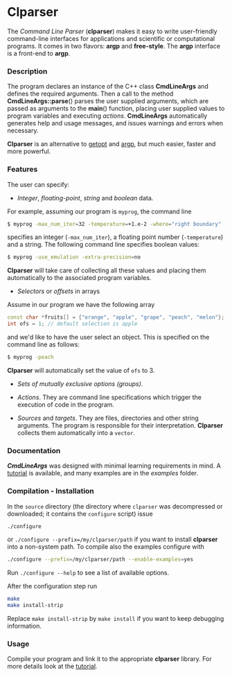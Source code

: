 # Clparser #

The _Command Line Parser_ (**clparser**) makes it easy to write user-friendly command-line interfaces for applications and scientific or computational programs. It comes in two flavors: **argp** and **free-style**. The **argp** interface is a front-end to **argp**.

### Description ###
The program declares an instance of the C++ class **CmdLineArgs** and defines the required arguments. Then a call to the method **CmdLineArgs::parse**() parses the user supplied arguments, which are passed as arguments to the **main**() function, placing user supplied values to program variables and executing _actions_. **CmdLineArgs** automatically generates help and usage messages, and issues warnings and errors when necessary.

**Clparser** is an alternative to [getopt](https://www.gnu.org/software/libc/manual/html_node/Getopt.html) and [argp](https://www.gnu.org/software/libc/manual/html_node/Argp.html), but much easier, faster and more powerful.

### Features ###
The user can specify:

* _Integer_, _floating-point_, _string_ and _boolean_ data.   

For example, assuming our program is `myprog`, the command line
```bash
$ myprog -max_num_iter=32 -temperature=+1.e-2 -where="right boundary"
```
specifies an integer (`-max_num_iter`), a floating point number (`-temperature`) and a string. The following command line specifies boolean values:
```bash
$ myprog -use_emulation -extra-precision=no
```
**Clparser** will take care of collecting all these values and placing them automatically to the associated program variables.

* _Selectors_ or _offsets_ in arrays  

Assume in our program we have the following array  
```c++
const char *fruits[] = {"orange", "apple", "grape", "peach", "melon"};  
int ofs = 1; // default selection is apple
```
and we'd like to have the user select an object. This is specified on the command line as follows:
```bash
$ myprog -peach
```
**Clparser** will automatically set the value of `ofs` to 3.

* _Sets of mutually exclusive options (groups)_.

* _Actions_. They are command line specifications which trigger the execution of code in the program.

* _Sources_ and _targets_. They are files, directories and other string arguments. The program is responsible for their interpretation. **Clparser** collects them automatically into a `vector`.

### Documentation ###
**_CmdLineArgs_** was designed with minimal learning requirements in mind. A [tutorial](https://github.com/faliagas/clparser/wiki "clparser tutorial") is available, and many examples are in the _examples_ folder.

### Compilation - Installation ###
In the `source` directory (the directory where `clparser` was decompressed or downloaded; it contains the `configure` script) issue
```bash
./configure
```
or `./configure --prefix=/my/clparser/path` if you want to install **clparser** into a non-system path. To compile also the examples configure with
```bash
./configure --prefix=/my/clparser/path --enable-examples=yes
```
Run `./configure --help` to see a list of available options.

After the configuration step run
```bash
make
make install-strip
```
Replace `make install-strip` by `make install` if you want to keep debugging information.

### Usage ###
Compile your program and link it to the appropriate **clparser** library. For more details look at the [tutorial](https://github.com/faliagas/clparser/wiki "clparser tutorial").
